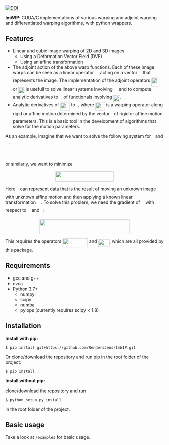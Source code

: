 [![DOI](https://zenodo.org/badge/452688446.svg)](https://zenodo.org/badge/latestdoi/452688446)


**ImWIP**: CUDA/C implementations of various warping and adjoint warping and differentiated warping algorithms, with python wrappers.

Features
------------

* Linear and cubic image warping of 2D and 3D images
  * Using a Deformation Vector Field (DVF)
  * Using an affine transformation
* The adjoint action of the above warp functions. Each of these image warps can be seen as a linear operator <img src="svgs/53d147e7f3fe6e47ee05b88b166bd3f6.svg?invert_in_darkmode" align=middle width=12.32879834999999pt height=22.465723500000017pt/> acting on a vector <img src="svgs/332cc365a4987aacce0ead01b8bdcc0b.svg?invert_in_darkmode" align=middle width=9.39498779999999pt height=14.15524440000002pt/> that represents the image. The implementation of the adjoint operators <img src="svgs/99f7812af37ee7004df7177a1e821ec5.svg?invert_in_darkmode" align=middle width=21.86251649999999pt height=27.6567522pt/> or <img src="svgs/6b76fc0b9cd7cb371b27ad5803620550.svg?invert_in_darkmode" align=middle width=19.063992749999993pt height=22.63846199999998pt/> is usefull to solve linear systems involving <img src="svgs/53d147e7f3fe6e47ee05b88b166bd3f6.svg?invert_in_darkmode" align=middle width=12.32879834999999pt height=22.465723500000017pt/> and to compute analytic derivatives to <img src="svgs/332cc365a4987aacce0ead01b8bdcc0b.svg?invert_in_darkmode" align=middle width=9.39498779999999pt height=14.15524440000002pt/> of functionals involving <img src="svgs/bbb2565155df2f2e483c15107e8505b1.svg?invert_in_darkmode" align=middle width=21.723786149999988pt height=22.465723500000017pt/>.
* Analytic derivatives of <img src="svgs/5f1ace7f43d147d16685246df2a801c6.svg?invert_in_darkmode" align=middle width=31.05032864999999pt height=24.65753399999998pt/> to <img src="svgs/4f4f4e395762a3af4575de74c019ebb5.svg?invert_in_darkmode" align=middle width=5.936097749999991pt height=20.221802699999984pt/>, where <img src="svgs/5f1ace7f43d147d16685246df2a801c6.svg?invert_in_darkmode" align=middle width=31.05032864999999pt height=24.65753399999998pt/> is a warping operator along rigid or affine motion determined by the vector <img src="svgs/4f4f4e395762a3af4575de74c019ebb5.svg?invert_in_darkmode" align=middle width=5.936097749999991pt height=20.221802699999984pt/> of rigid or affine motion parameters. This is a basic tool in the development of algorithms that solve for the motion parameters.

As an example, imagine that we want to solve the following system for <img src="svgs/4f4f4e395762a3af4575de74c019ebb5.svg?invert_in_darkmode" align=middle width=5.936097749999991pt height=20.221802699999984pt/> and <img src="svgs/332cc365a4987aacce0ead01b8bdcc0b.svg?invert_in_darkmode" align=middle width=9.39498779999999pt height=14.15524440000002pt/>:
<p align="center"><img src="svgs/87a280c0a9ff0b90c7f09a08993028e8.svg?invert_in_darkmode" align=middle width=82.71114885pt height=16.438356pt/></p>

or similarly, we want to minimize
<p align="center"><img src="svgs/9116c69b4bf34c5010af96ea5559072e.svg?invert_in_darkmode" align=middle width=183.19751835pt height=32.990165999999995pt/></p>

Here <img src="svgs/4bdc8d9bcfb35e1c9bfb51fc69687dfc.svg?invert_in_darkmode" align=middle width=7.054796099999991pt height=22.831056599999986pt/> can represent data that is the result of moving an unknown image <img src="svgs/332cc365a4987aacce0ead01b8bdcc0b.svg?invert_in_darkmode" align=middle width=9.39498779999999pt height=14.15524440000002pt/> with unknown affine motion and then applying a known linear transformation <img src="svgs/61e84f854bc6258d4108d08d4c4a0852.svg?invert_in_darkmode" align=middle width=13.29340979999999pt height=22.465723500000017pt/>. To solve this problem, we need the gradient of <img src="svgs/190083ef7a1625fbc75f243cffb9c96d.svg?invert_in_darkmode" align=middle width=9.81741584999999pt height=22.831056599999986pt/> with respect to <img src="svgs/332cc365a4987aacce0ead01b8bdcc0b.svg?invert_in_darkmode" align=middle width=9.39498779999999pt height=14.15524440000002pt/> and <img src="svgs/4f4f4e395762a3af4575de74c019ebb5.svg?invert_in_darkmode" align=middle width=5.936097749999991pt height=20.221802699999984pt/>:
<p align="center"><img src="svgs/1f80b08b5cd75529f481e70861365fbb.svg?invert_in_darkmode" align=middle width=286.5218862pt height=45.90338775pt/></p>

This requires the operators <img src="svgs/3ade4d0824e4bcb71339a0fd819ece89.svg?invert_in_darkmode" align=middle width=79.76213519999999pt height=27.6567522pt/> and <img src="svgs/51f1bcfdd671038e2035d5c0bf517dbc.svg?invert_in_darkmode" align=middle width=35.662204049999986pt height=24.7161288pt/>, which are all provided by this package.

Requirements
------------
* gcc and g++
* nvcc
* Python 3.7+
    * numpy
    * scipy
    * numba
    * pylops (currently requires scipy < 1.8)

Installation
------------
**Install with pip:**

`$ pip install git+https://github.com/RendersJens/ImWIP.git`


Or clone/download the repository and run pip in the root folder of the project:

`$ pip install .`

**Install without pip:**

clone/download the repository and run

`$ python setup.py install`

in the root folder of the project.

Basic usage
-----------
Take a look at `/examples` for basic usage.
